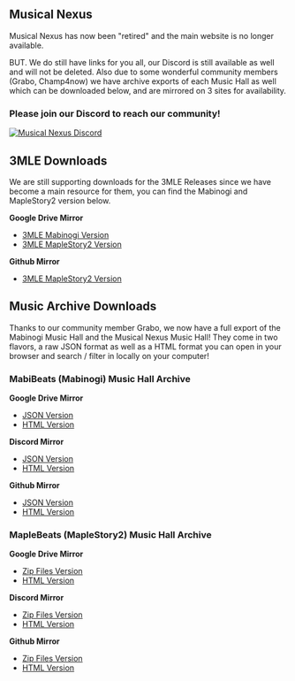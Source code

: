 ## Musical Nexus

Musical Nexus has now been "retired" and the main website is no longer available.

BUT. We do still have links for you all, our Discord is still available as well and will not be deleted. Also due to some wonderful community members (Grabo, Champ4now) we have archive exports of each Music Hall as well which can be downloaded below, and are mirrored on 3 sites for availability.


### Please join our Discord to reach our community!
<a href="https://discord.gg/0TSI1BAYjIFhusB5" target="_blank"><img src="https://discordapp.com/api/guilds/85055419923300352/widget.png?style=banner2" alt="Musical Nexus Discord" style="max-width:308px"></a>


## 3MLE Downloads

We are still supporting downloads for the 3MLE Releases since we have become a main resource for them, you can find the Mabinogi and MapleStory2 version below.

**Google Drive Mirror**
- [3MLE Mabinogi Version](https://drive.google.com/file/d/1el2Gc4aIaL8uZfpnxLyvhp65JKntFKSa/view?usp=sharing)
- [3MLE MapleStory2 Version](https://drive.google.com/file/d/175BpXOcOZTgCBZpwL_RM9nBYwAhcYpDF/view?usp=sharing)

**Github Mirror**
- [3MLE MapleStory2 Version](https://github.com/majorcyto/musicalnexus/raw/gh-pages/3MLE_MapleBeats_Edition_V3.zip)

## Music Archive Downloads

Thanks to our community member Grabo, we now have a full export of the Mabinogi Music Hall and the Musical Nexus Music Hall! They come in two flavors, a raw JSON format as well as a HTML format you can open in your browser and search / filter in locally on your computer!

### MabiBeats (Mabinogi) Music Hall Archive

**Google Drive Mirror**
- [JSON Version](https://drive.google.com/file/d/16vqOFIlvZpfpdbt3SSs6ah74es0-WDic/view?usp=sharing)
- [HTML Version](https://drive.google.com/file/d/1u2RhhFzxgeX8Sk7ksXzAlMOA5gtXJI8U/view?usp=sharing)

**Discord Mirror**
- [JSON Version](https://cdn.discordapp.com/attachments/737125606604537876/737738252013797396/Mabinogi_MML_-_JSON.zip)
- [HTML Version](https://cdn.discordapp.com/attachments/737125606604537876/737738258414436382/Mabinogi_MML_-_HTML.zip)

**Github Mirror**
- [JSON Version](https://github.com/majorcyto/musicalnexus/raw/gh-pages/Mabinogi_MML_-_JSON.zip)
- [HTML Version](https://github.com/majorcyto/musicalnexus/raw/gh-pages/Mabinogi_MML_-_HTML.zip)


### MapleBeats (MapleStory2) Music Hall Archive

**Google Drive Mirror**
- [Zip Files Version](https://drive.google.com/file/d/1WuJVk8nejVu6TOT2LmXi-dCP4ybJx2-v/view?usp=sharing)
- [HTML Version](https://drive.google.com/file/d/19yG88kJ01bPFWvqxQ9IMnq3bpoIUsdte/view?usp=sharing)

**Discord Mirror**
- [Zip Files Version](https://cdn.discordapp.com/attachments/737125625990611105/737406224819290152/MapleStory_2_MML.zip)
- [HTML Version](https://cdn.discordapp.com/attachments/737125625990611105/737779774281482300/MapleStory_MML_-_HTML.zip)

**Github Mirror**
- [Zip Files Version](https://github.com/majorcyto/musicalnexus/raw/gh-pages/MapleStory_2_MML.zip)
- [HTML Version](https://github.com/majorcyto/musicalnexus/raw/gh-pages/MapleStory_MML_-_HTML.zip)

